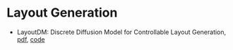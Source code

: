 # Layout Generation

- LayoutDM: Discrete Diffusion Model for Controllable Layout Generation, [pdf](https://arxiv.org/pdf/2303.08137.pdf), [code]()